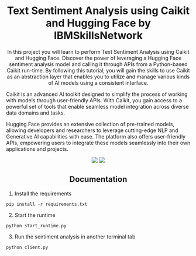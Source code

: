 <h1 align="center"> Text Sentiment Analysis using Caikit and Hugging Face by IBMSkillsNetwork </h1>
<p align="center"> In this project you will learn to perform Text Sentiment Analysis using Caikit and Hugging Face. Discover the power of leveraging a Hugging Face sentiment analysis model and calling it through APIs from a Python-based Caikit run-time. By following this tutorial, you will gain the skills to use Caikit as an abstraction layer that enables you to utilize and manage various kinds of AI models using a consistent interface.

Caikit is an advanced AI toolkit designed to simplify the process of working with models through user-friendly APIs. With Caikit, you gain access to a powerful set of tools that enable seamless model integration across diverse data domains and tasks. 

Hugging Face provides an extensive collection of pre-trained models, allowing developers and researchers to leverage cutting-edge NLP and Generative AI capabilities with ease. The platform also offers user-friendly APIs, empowering users to integrate these models seamlessly into their own applications and projects. 
</p>

<div align="center">

<img src="https://img.shields.io/badge/python-3670A0?style=for-the-badge&logo=python&logoColor=ffdd54">
<img src="https://img.shields.io/badge/-HuggingFace-FDEE21?style=for-the-badge&logo=HuggingFace&logoColor=black">

</div>

<h2 align="center"> Documentation </h2>

1. Install the requirements
```
pip install -r requirements.txt
```
2. Start the runtime
```
python start_runtime.py
```
3. Run the sentiment analysis in another terminal tab
```
python client.py
```
